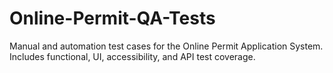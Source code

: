 # Online-Permit-QA-Tests
Manual and automation test cases for the Online Permit Application System. Includes functional, UI, accessibility, and API test coverage.
